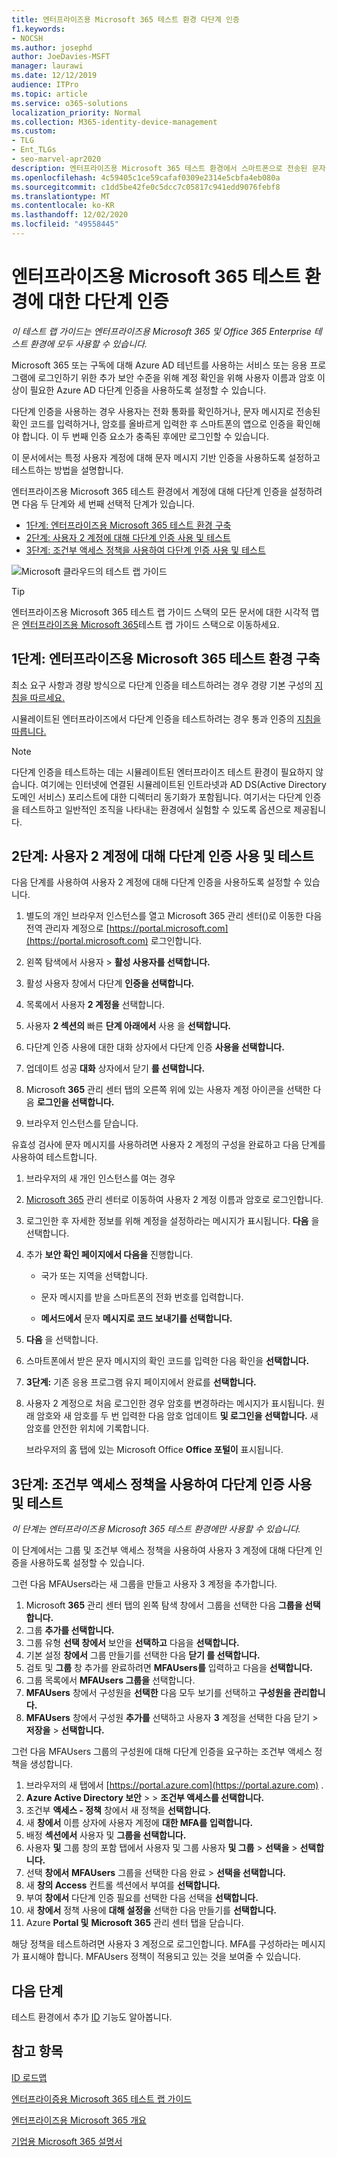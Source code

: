 ```yaml
---
title: 엔터프라이즈용 Microsoft 365 테스트 환경 다단계 인증
f1.keywords:
- NOCSH
ms.author: josephd
author: JoeDavies-MSFT
manager: laurawi
ms.date: 12/12/2019
audience: ITPro
ms.topic: article
ms.service: o365-solutions
localization_priority: Normal
ms.collection: M365-identity-device-management
ms.custom:
- TLG
- Ent_TLGs
- seo-marvel-apr2020
description: 엔터프라이즈용 Microsoft 365 테스트 환경에서 스마트폰으로 전송된 문자 메시지를 사용하여 다단계 인증을 구성합니다.
ms.openlocfilehash: 4c59405c1ce59cafaf0309e2314e5cbfa4eb080a
ms.sourcegitcommit: c1dd5be42fe0c5dcc7c05817c941edd9076febf8
ms.translationtype: MT
ms.contentlocale: ko-KR
ms.lasthandoff: 12/02/2020
ms.locfileid: "49558445"
---
```

# <a name="multi-factor-authentication-for-your-microsoft-365-for-enterprise-test-environment"></a>엔터프라이즈용 Microsoft 365 테스트 환경에 대한 다단계 인증

*이 테스트 랩 가이드는 엔터프라이즈용 Microsoft 365 및 Office 365 Enterprise 테스트 환경에 모두 사용할 수 있습니다.*

Microsoft 365 또는 구독에 대해 Azure AD 테넌트를 사용하는 서비스 또는 응용 프로그램에 로그인하기 위한 추가 보안 수준을 위해 계정 확인을 위해 사용자 이름과 암호 이상이 필요한 Azure AD 다단계 인증을 사용하도록 설정할 수 있습니다.

다단계 인증을 사용하는 경우 사용자는 전화 통화를 확인하거나, 문자 메시지로 전송된 확인 코드를 입력하거나, 암호를 올바르게 입력한 후 스마트폰의 앱으로 인증을 확인해야 합니다. 이 두 번째 인증 요소가 충족된 후에만 로그인할 수 있습니다.
  
이 문서에서는 특정 사용자 계정에 대해 문자 메시지 기반 인증을 사용하도록 설정하고 테스트하는 방법을 설명합니다.
  
엔터프라이즈용 Microsoft 365 테스트 환경에서 계정에 대해 다단계 인증을 설정하려면 다음 두 단계와 세 번째 선택적 단계가 있습니다.
- [1단계: 엔터프라이즈용 Microsoft 365 테스트 환경 구축](#phase-1-build-out-your-microsoft-365-for-enterprise-test-environment)
- [2단계: 사용자 2 계정에 대해 다단계 인증 사용 및 테스트](#phase-2-enable-and-test-multi-factor-authentication-for-the-user-2-account)
- [3단계: 조건부 액세스 정책을 사용하여 다단계 인증 사용 및 테스트](#phase-3-enable-and-test-multi-factor-authentication-with-a-conditional-access-policy)

![Microsoft 클라우드의 테스트 랩 가이드](../media/m365-enterprise-test-lab-guides/cloud-tlg-icon.png) 
    
> [!TIP]
> 엔터프라이즈용 Microsoft 365 테스트 랩 가이드 스택의 모든 문서에 대한 시각적 맵은 [엔터프라이즈용 Microsoft 365](../downloads/Microsoft365EnterpriseTLGStack.pdf)테스트 랩 가이드 스택으로 이동하세요.
  
## <a name="phase-1-build-out-your-microsoft-365-for-enterprise-test-environment"></a>1단계: 엔터프라이즈용 Microsoft 365 테스트 환경 구축

최소 요구 사항과 경량 방식으로 다단계 인증을 테스트하려는 경우 경량 기본 구성의 [지침을 따르세요.](lightweight-base-configuration-microsoft-365-enterprise.md)
  
시뮬레이트된 엔터프라이즈에서 다단계 인증을 테스트하려는 경우 통과 인증의 [지침을 따릅니다.](pass-through-auth-m365-ent-test-environment.md)
  
> [!NOTE]
> 다단계 인증을 테스트하는 데는 시뮬레이트된 엔터프라이즈 테스트 환경이 필요하지 않습니다. 여기에는 인터넷에 연결된 시뮬레이트된 인트라넷과 AD DS(Active Directory 도메인 서비스) 포리스트에 대한 디렉터리 동기화가 포함됩니다. 여기서는 다단계 인증을 테스트하고 일반적인 조직을 나타내는 환경에서 실험할 수 있도록 옵션으로 제공됩니다.
  
## <a name="phase-2-enable-and-test-multi-factor-authentication-for-the-user-2-account"></a>2단계: 사용자 2 계정에 대해 다단계 인증 사용 및 테스트

다음 단계를 사용하여 사용자 2 계정에 대해 다단계 인증을 사용하도록 설정할 수 있습니다.
  
1. 별도의 개인 브라우저 인스턴스를 열고 Microsoft 365 관리 센터()로 이동한 다음 전역 관리자 계정으로 [https://portal.microsoft.com](https://portal.microsoft.com) 로그인합니다.
    
2. 왼쪽 탐색에서 사용자   >  **활성 사용자를 선택합니다.**
    
3. 활성 사용자 창에서 다단계 **인증을 선택합니다.**
    
4. 목록에서 사용자 **2 계정을** 선택합니다.
    
5. 사용자 **2 섹션의** 빠른 **단계 아래에서** 사용 을 **선택합니다.**
    
6. 다단계  인증 사용에 대한 대화 상자에서 다단계 인증 **사용을 선택합니다.**
    
7. 업데이트 성공 **대화** 상자에서 닫기 **를 선택합니다.**
    
8. Microsoft **365** 관리 센터 탭의 오른쪽 위에 있는 사용자 계정 아이콘을 선택한 다음 **로그인을 선택합니다.**
    
9. 브라우저 인스턴스를 닫습니다.
   
유효성 검사에 문자 메시지를 사용하려면 사용자 2 계정의 구성을 완료하고 다음 단계를 사용하여 테스트합니다.
  
1. 브라우저의 새 개인 인스턴스를 여는 경우
    
2. [Microsoft 365](https://admin.microsoft.com) 관리 센터로 이동하여 사용자 2 계정 이름과 암호로 로그인합니다.
    
3. 로그인한 후 자세한 정보를 위해 계정을 설정하라는 메시지가 표시됩니다. **다음** 을 선택합니다.
    
4. 추가 **보안 확인 페이지에서 다음을** 진행합니다.
    
   - 국가 또는 지역을 선택합니다.
    
   - 문자 메시지를 받을 스마트폰의 전화 번호를 입력합니다.
    
   - **메서드에서** 문자 **메시지로 코드 보내기를 선택합니다.**
    
5. **다음** 을 선택합니다.
    
6. 스마트폰에서 받은 문자 메시지의 확인 코드를 입력한 다음 확인을 **선택합니다.**
    
7. **3단계:** 기존 응용 프로그램 유지 페이지에서 완료를 **선택합니다.**
    
8. 사용자 2 계정으로 처음 로그인한 경우 암호를 변경하라는 메시지가 표시됩니다. 원래 암호와 새 암호를 두 번 입력한 다음 암호 업데이트 **및 로그인을 선택합니다.** 새 암호를 안전한 위치에 기록합니다.
    
    브라우저의 홈 탭에 있는 Microsoft Office **Office 포털이** 표시됩니다.

## <a name="phase-3-enable-and-test-multi-factor-authentication-with-a-conditional-access-policy"></a>3단계: 조건부 액세스 정책을 사용하여 다단계 인증 사용 및 테스트

*이 단계는 엔터프라이즈용 Microsoft 365 테스트 환경에만 사용할 수 있습니다.*

이 단계에서는 그룹 및 조건부 액세스 정책을 사용하여 사용자 3 계정에 대해 다단계 인증을 사용하도록 설정할 수 있습니다.

그런 다음 MFAUsers라는 새 그룹을 만들고 사용자 3 계정을 추가합니다.

1. Microsoft **365** 관리 센터 탭의 왼쪽 탐색 창에서 그룹을 선택한 다음 **그룹을 선택합니다.** 
2. 그룹 **추가를 선택합니다.**
3. 그룹 유형 **선택 창에서** 보안을 **선택하고** 다음을 **선택합니다.**
4. 기본 설정 **창에서** 그룹 만들기를 선택한 다음 **닫기 를 선택합니다.**
5. 검토 및 **그룹** 창 추가를 완료하려면 **MFAUsers를** 입력하고 다음을 **선택합니다.**
6. 그룹 목록에서 **MFAUsers 그룹을** 선택합니다.
7. **MFAUsers** 창에서 구성원을 **선택한** 다음 모두 보기를 선택하고 **구성원을 관리합니다.**
8. **MFAUsers** 창에서 구성원 **추가를** 선택하고 사용자 **3** 계정을 선택한 다음 닫기   >  **저장을**  >  **선택합니다.**

그런 다음 MFAUsers 그룹의 구성원에 대해 다단계 인증을 요구하는 조건부 액세스 정책을 생성합니다.

1. 브라우저의 새 탭에서 [https://portal.azure.com](https://portal.azure.com) .
2. **Azure Active Directory 보안**  >    >  **조건부 액세스를 선택합니다.**
3. 조건부 **액세스 - 정책** 창에서 새 정책을 **선택합니다.**
4. 새 **창에서** 이름 상자에 사용자 계정에 **대한 MFA를** **입력합니다.**
5. 배정 **섹션에서** 사용자 및 **그룹을 선택합니다.**
6. 사용자 **및** 그룹  창의 포함 탭에서 사용자 및 그룹 사용자 **및 그룹**  >  **선택을**  >  **선택합니다.**
7. 선택 **창에서** **MFAUsers** 그룹을 선택한 다음 완료   >  **선택을 선택합니다.**
8. 새 **창의 Access** 컨트롤  섹션에서 부여를 **선택합니다.**
9. 부여 **창에서** 다단계 인증 필요를 선택한 다음 선택을 **선택합니다.**
10. 새 **창에서** 정책 사용에  **대해 설정을** 선택한 다음 만들기를 **선택합니다.**
11. Azure **Portal 및** **Microsoft 365** 관리 센터 탭을 닫습니다.

해당 정책을 테스트하려면 사용자 3 계정으로 로그인합니다. MFA를 구성하라는 메시지가 표시해야 합니다. MFAUsers 정책이 적용되고 있는 것을 보여줄 수 있습니다.

## <a name="next-step"></a>다음 단계

테스트 환경에서 추가 [ID](m365-enterprise-test-lab-guides.md#identity) 기능도 알아봅니다.

## <a name="see-also"></a>참고 항목

[ID 로드맵](identity-roadmap-microsoft-365.md)

[엔터프라이증용 Microsoft 365 테스트 랩 가이드](m365-enterprise-test-lab-guides.md)

[엔터프라이즈용 Microsoft 365 개요](microsoft-365-overview.md)

[기업용 Microsoft 365 설명서](https://docs.microsoft.com/microsoft-365-enterprise/)
